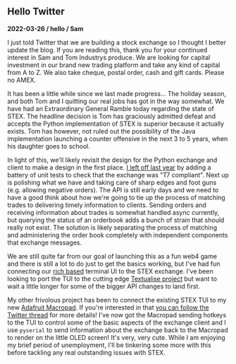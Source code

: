 ## Hello Twitter
**2022-03-26 / hello / Sam**

I just told Twitter that we are building a stock exchange so I thought I better update the blog. If you are reading this, thank you for your continued interest in Sam and Tom Industrys produce.
We are looking for capital investment in our brand new trading platform and take any kind of capital from A to Z. We also take cheque, postal order, cash and gift cards. Please no AMEX.

It has been a little while since we last made progress... The holiday season, and both Tom and I quitting our real jobs has got in the way somewhat.
We have had an Extraordinary General Ramble today regarding the state of STEX. The headline decision is Tom has graciously admitted defeat and accepts the Python implementation of STEX is superior because it actually exists.
Tom has however, not ruled out the possibility of the Java implementation launching a counter offensive in the next 3 to 5 years, when his daughter goes to school.

In light of this, we'll likely revisit the design for the Python exchange and client to make a design in the first place.
[I left off last year](2021-11-06-a-painfully-compliant-day-on-the-exchange.md) by adding a battery of unit tests to check that the exchange was "T7 compliant". Next up is polishing what we have and taking care of sharp edges and foot guns (e.g. allowing negative orders). The API is still early days and we need to have a good think about how we're going to tie up the process of matching trades to delivering timely information to clients. Sending orders and receiving information about trades is somewhat handled async currently, but querying the status of an orderbook adds a bunch of strain that should really not exist. The solution is likely separating the process of matching and administering the order book completely with independent components that exchange messages.

We are still quite far from our goal of launching this as a fun web4 game and there is still a lot to do just to get the basics working, but I've had fun connecting our [rich based](https://github.com/Textualize/rich) terminal UI to the STEX exchange. I've been looking to port the TUI to the cutting edge [Textualise project](https://github.com/Textualize/textual) but want to wait a little longer for some of the bigger API changes to land first.

My other frivolous project has been to connect the existing STEX TUI to my new [Adafruit Macropad](https://www.adafruit.com/product/5128).
If you're interested in that [you can follow the Twitter thread](https://twitter.com/samstudio8/status/1507714882598326274) for more details!
I've now got the Macropad sending hotkeys to the TUI to control some of the basic aspects of the exchange client and I use `pyserial` to send information about the exchange back to the Macropad to render on the little OLED screen! It's very, very cute. While I am enjoying my brief period of unemployment, I'll be tinkering some more with this before tackling any real outstanding issues with STEX.
